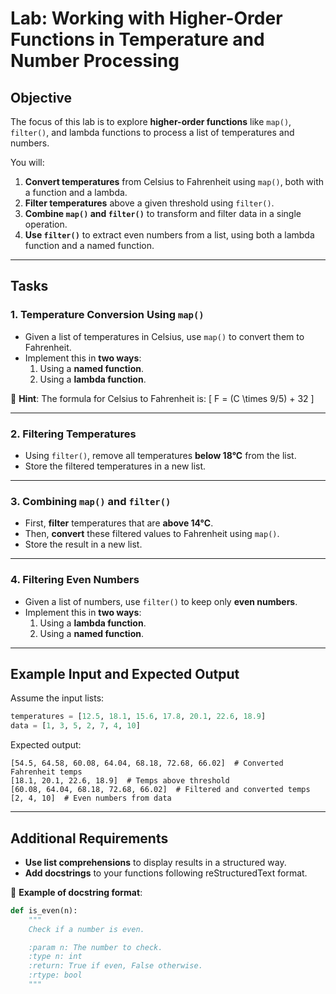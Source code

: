 # **Lab: Working with Higher-Order Functions in Temperature and Number Processing**

## **Objective**
The focus of this lab is to explore **higher-order functions** like `map()`, `filter()`, and lambda functions to process a list of temperatures and numbers.

You will:
1. **Convert temperatures** from Celsius to Fahrenheit using `map()`, both with a function and a lambda.
2. **Filter temperatures** above a given threshold using `filter()`.
3. **Combine `map()` and `filter()`** to transform and filter data in a single operation.
4. **Use `filter()`** to extract even numbers from a list, using both a lambda function and a named function.

---

## **Tasks**
### **1. Temperature Conversion Using `map()`**
- Given a list of temperatures in Celsius, use `map()` to convert them to Fahrenheit.
- Implement this in **two ways**:
  1. Using a **named function**.
  2. Using a **lambda function**.

📌 **Hint**: The formula for Celsius to Fahrenheit is:
   \[
   F = (C \times 9/5) + 32
   \]

---

### **2. Filtering Temperatures**
- Using `filter()`, remove all temperatures **below 18°C** from the list.
- Store the filtered temperatures in a new list.

---

### **3. Combining `map()` and `filter()`**
- First, **filter** temperatures that are **above 14°C**.
- Then, **convert** these filtered values to Fahrenheit using `map()`.
- Store the result in a new list.

---

### **4. Filtering Even Numbers**
- Given a list of numbers, use `filter()` to keep only **even numbers**.
- Implement this in **two ways**:
  1. Using a **lambda function**.
  2. Using a **named function**.

---

## **Example Input and Expected Output**
Assume the input lists:

```python
temperatures = [12.5, 18.1, 15.6, 17.8, 20.1, 22.6, 18.9]
data = [1, 3, 5, 2, 7, 4, 10]
```

Expected output:
```text
[54.5, 64.58, 60.08, 64.04, 68.18, 72.68, 66.02]  # Converted Fahrenheit temps
[18.1, 20.1, 22.6, 18.9]  # Temps above threshold
[60.08, 64.04, 68.18, 72.68, 66.02]  # Filtered and converted temps
[2, 4, 10]  # Even numbers from data
```

---

## **Additional Requirements**
- **Use list comprehensions** to display results in a structured way.
- **Add docstrings** to your functions following reStructuredText format.

🔹 **Example of docstring format**:
```python
def is_even(n):
    """
    Check if a number is even.

    :param n: The number to check.
    :type n: int
    :return: True if even, False otherwise.
    :rtype: bool
    """
```


